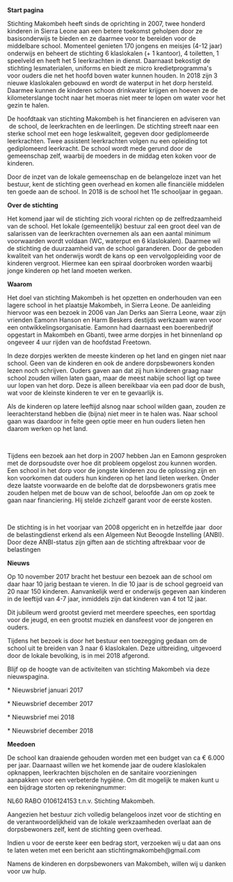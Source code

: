 **Start pagina**

Stichting Makombeh heeft sinds de oprichting in 2007, twee honderd kinderen in Sierra Leone aan een betere toekomst geholpen door ze basisonderwijs te bieden en ze daarmee voor te bereiden voor de middelbare school. Momenteel genieten 170 jongens en meisjes (4-12 jaar) onderwijs en beheert de stichting 6 klaslokalen (+ 1 kantoor), 4 toiletten, 1 speelveld en heeft het 5 leerkrachten in dienst. Daarnaast bekostigt de stichting lesmaterialen, uniforms en biedt ze micro kredietprogramma's voor ouders die net het hoofd boven water kunnen houden. In 2018 zijn 3 nieuwe klaslokalen gebouwd en wordt de waterput in het dorp hersteld. Daarmee kunnen de kinderen schoon drinkwater krijgen en hoeven ze de kilometerslange tocht naar het moeras niet meer te lopen om water voor het gezin te halen.

De hoofdtaak van stichting Makombeh is het financieren en adviseren van  de school, de leerkrachten en de leerlingen. De stichting streeft naar een sterke school met een hoge leskwaliteit, gegeven door gediplomeerde leerkrachten. Twee assistent leerkrachten volgen nu een opleiding tot gediplomeerd leerkracht. De school wordt mede gerund door de gemeenschap zelf, waarbij de moeders in de middag eten koken voor de kinderen.

Door de inzet van de lokale gemeenschap en de belangeloze inzet van het bestuur, kent de stichting geen overhead en komen alle financiële middelen ten goede aan de school. In 2018 is de school het 11e schooljaar in gegaan.

**Over de stichting**

Het komend jaar wil de stichting zich vooral richten op de zelfredzaamheid van de school. Het lokale (gemeentelijk) bestuur zal een groot deel van de salarissen van de leerkrachten overnemen als aan een aantal minimum voorwaarden wordt voldaan (WC, waterput en 6 klaslokalen). Daarmee wil de stichting de duurzaamheid van de school garanderen. Door de geboden kwaliteit van het onderwijs wordt de kans op een vervolgopleiding voor de kinderen vergroot. Hiermee kan een spiraal doorbroken worden waarbij jonge kinderen op het land moeten werken.

**Waarom**

Het doel van stichting Makombeh is het opzetten en onderhouden van een lagere school in het plaatsje Makombeh, in Sierra Leone. De aanleiding hiervoor was een bezoek in 2006 van Jan Derks aan Sierra Leone, waar zijn vrienden Eamonn Hanson en Harm Beskers destijds werkzaam waren voor een ontwikkelingsorganisatie. Eamonn had daarnaast een boerenbedrijf opgestart in Makombeh en Gbanti, twee arme dorpjes in het binnenland op ongeveer 4 uur rijden van de hoofdstad Freetown.

In deze dorpjes werkten de meeste kinderen op het land en gingen niet naar school. Geen van de kinderen en ook de andere dorpsbewoners konden lezen noch schrijven. Ouders gaven aan dat zij hun kinderen graag naar school zouden willen laten gaan, maar de meest nabije school ligt op twee uur lopen van het dorp. Deze is alleen bereikbaar via een pad door de bush, wat voor de kleinste kinderen te ver en te gevaarlijk is.

Als de kinderen op latere leeftijd alsnog naar school wilden gaan, zouden ze leerachterstand hebben die (bijna) niet meer in te halen was. Naar school gaan was daardoor in feite geen optie meer en hun ouders lieten hen daarom werken op het land.

 

Tijdens een bezoek aan het dorp in 2007 hebben Jan en Eamonn gesproken met de dorpsoudste over hoe dit probleem opgelost zou kunnen worden. Een school in het dorp voor de jongste kinderen zou de oplossing zijn en kon voorkomen dat ouders hun kinderen op het land lieten werken. Onder deze laatste voorwaarde en de belofte dat de dorpsbewoners gratis mee zouden helpen met de bouw van de school, beloofde Jan om op zoek te gaan naar financiering. Hij stelde zichzelf garant voor de eerste kosten.

 

De stichting is in het voorjaar van 2008 opgericht en in hetzelfde jaar  door de belastingdienst erkend als een Algemeen Nut Beoogde Instelling (ANBI). Door deze ANBI-status zijn giften aan de stichting aftrekbaar voor de belastingen

**Nieuws**

Op 10 november 2017 bracht het bestuur een bezoek aan de school om daar haar 10 jarig bestaan te vieren. In die 10 jaar is de school gegroeid van 20 naar 150 kinderen. Aanvankelijk werd er onderwijs gegeven aan kinderen in de leeftijd van 4-7 jaar, inmiddels zijn dat kinderen van 4 tot 12 jaar.

Dit jubileum werd grootst gevierd met meerdere speeches, een sportdag voor de jeugd, en een grootst muziek en dansfeest voor de jongeren en ouders.

Tijdens het bezoek is door het bestuur een toezegging gedaan om de school uit te breiden van 3 naar 6 klaslokalen. Deze uitbreiding, uitgevoerd door de lokale bevolking, is in mei 2018 afgerond.

Blijf op de hoogte van de activiteiten van stichting Makombeh via deze nieuwspagina.

\* Nieuwsbrief januari 2017

\* Nieuwsbrief december 2017

\* Nieuwsbrief mei 2018

\* Nieuwsbrief december 2018

**Meedoen**

De school kan draaiende gehouden worden met een budget van ca € 6.000 per jaar. Daarnaast willen we het komende jaar de oudere klaslokalen opknappen, leerkrachten bijscholen en de sanitaire voorzieningen aanpakken voor een verbeterde hygiëne. Om dit mogelijk te maken kunt u een bijdrage storten op rekeningnummer:

NL60 RABO 0106124153 t.n.v. Stichting Makombeh.

Aangezien het bestuur zich volledig belangeloos inzet voor de stichting en de verantwoordelijkheid van de lokale werkzaamheden overlaat aan de dorpsbewoners zelf, kent de stichting geen overhead.

Indien u voor de eerste keer een bedrag stort, verzoeken wij u dat aan ons te laten weten met een bericht aan stichtingmakombeh\@gmail.com

Namens de kinderen en dorpsbewoners van Makombeh, willen wij u danken voor uw hulp.
